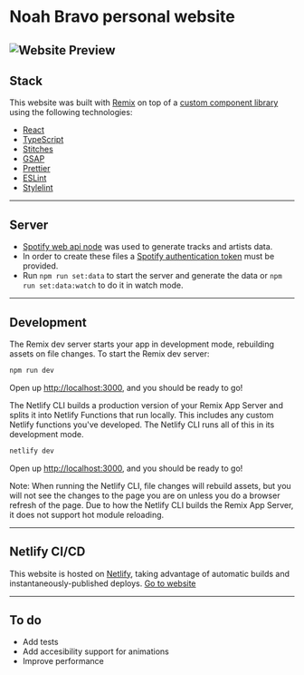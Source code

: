# Noah Bravo personal website

## ![Website Preview](https://i.imgur.com/b2Y5ojs.png)

## Stack

This website was built with [Remix](https://remix.run/) on top of a [custom component library](https://github.com/noahbravo/bones-ui) using the following technologies:

- [React](https://reactjs.org/)
- [TypeScript](https://www.typescriptlang.org/)
- [Stitches](https://stitches.dev/)
- [GSAP](https://greensock.com/gsap/)
- [Prettier](https://prettier.io/)
- [ESLint](https://eslint.org/)
- [Stylelint](https://stylelint.io/)

---

## Server

- [Spotify web api node](https://github.com/thelinmichael/spotify-web-api-node) was used to generate tracks and artists data.
- In order to create these files a [Spotify authentication token](https://developer.spotify.com/documentation/general/guides/authorization/) must be provided.
- Run `npm run set:data` to start the server and generate the data or `npm run set:data:watch` to do it in watch mode.

---

## Development

The Remix dev server starts your app in development mode, rebuilding assets on file changes. To start the Remix dev server:

```sh
npm run dev
```

Open up [http://localhost:3000](http://localhost:3000), and you should be ready to go!

The Netlify CLI builds a production version of your Remix App Server and splits it into Netlify Functions that run locally. This includes any custom Netlify functions you've developed. The Netlify CLI runs all of this in its development mode.

```sh
netlify dev
```

Open up [http://localhost:3000](http://localhost:3000), and you should be ready to go!

Note: When running the Netlify CLI, file changes will rebuild assets, but you will not see the changes to the page you are on unless you do a browser refresh of the page. Due to how the Netlify CLI builds the Remix App Server, it does not support hot module reloading.

---

## Netlify CI/CD

This website is hosted on [Netlify](https://www.netlify.com/), taking advantage of automatic builds and instantaneously-published deploys.
[Go to website](http://noahbravo.dev/)

---

## To do

- Add tests
- Add accesibility support for animations
- Improve performance
